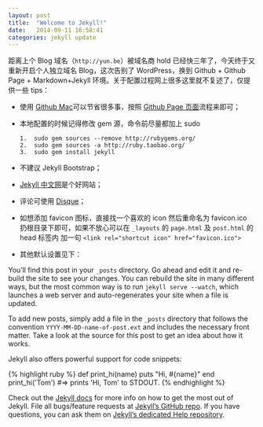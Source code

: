 ```yaml
---
layout: post
title:  "Welcome to Jekyll!"
date:   2014-09-11 16:58:41
categories: jekyll update
---
```


距离上个 Blog 域名（`http://yun.be`）被域名商 hold 已经快三年了，今天终于又重新开启个人独立域名 Blog，这次告别了 WordPress，换到 Github + Github Page +  Markdown+Jekyll 环境。关于配置过程网上很多这里就不复述了，仅提供一些 tips：

- 使用 [Github Mac](https://mac.github.com/)可以节省很多事，按照 [Github Page 页面](https://pages.github.com/)流程来即可；
- 本地配置的时候记得修改 gem 源，命令前尽量都加上 sudo
     
      1.  sudo gem sources --remove http://rubygems.org/  
      2.  sudo gem sources -a http://ruby.taobao.org/ 
      3.  sudo gem install jekyll

- 不建议 Jekyll Bootstrap；
- [Jekyll 中文网](http://jekyllcn.com/)是个好网站；
- 评论可使用 [Disque](https://disqus.com/)；
- 如想添加 favicon 图标，直接找一个喜欢的 icon 然后重命名为 favicon.ico 扔根目录下即可，如果不放心可以在 `_layouts` 的 `page.html` 及 `post.html` 的 head 标签内 加一句 `<link rel="shortcut icon" href="favicon.ico">`
- 其他默认设置见下：

You’ll find this post in your `_posts` directory. Go ahead and edit it and re-build the site to see your changes. You can rebuild the site in many different ways, but the most common way is to run `jekyll serve --watch`, which launches a web server and auto-regenerates your site when a file is updated.

To add new posts, simply add a file in the `_posts` directory that follows the convention `YYYY-MM-DD-name-of-post.ext` and includes the necessary front matter. Take a look at the source for this post to get an idea about how it works.

Jekyll also offers powerful support for code snippets:

{% highlight ruby %}
def print_hi(name)
  puts "Hi, #{name}"
end
print_hi('Tom')
#=> prints 'Hi, Tom' to STDOUT.
{% endhighlight %}

Check out the [Jekyll docs][jekyll] for more info on how to get the most out of Jekyll. File all bugs/feature requests at [Jekyll’s GitHub repo][jekyll-gh]. If you have questions, you can ask them on [Jekyll’s dedicated Help repository][jekyll-help].

[jekyll]:      http://jekyllrb.com
[jekyll-gh]:   https://github.com/jekyll/jekyll
[jekyll-help]: https://github.com/jekyll/jekyll-help



